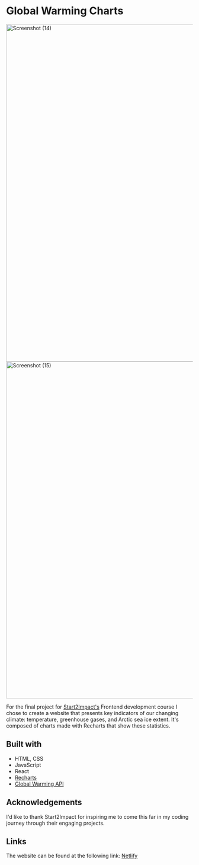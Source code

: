 # Global Warming Charts 
<img width="1918" height="911" alt="Screenshot (14)" src="https://github.com/user-attachments/assets/bf7b1d6c-e05e-4437-83ad-920d8798a204" />
<img width="1920" height="910" alt="Screenshot (15)" src="https://github.com/user-attachments/assets/5563b2e9-fd77-4a34-b162-d774e768adf6" />

For the final project for [Start2Impact's](https://www.start2impact.it/) Frontend development course I chose to create a website that  presents key indicators of our changing climate: temperature, greenhouse gases, and Arctic sea ice extent. It's composed of charts made with Recharts that show these statistics. 


## Built with 
- HTML, CSS
- JavaScript
- React 
- [Recharts](https://recharts.org/en-US)
- [Global Warming API](https://global-warming.org/)

## Acknowledgements 
I'd like to thank Start2Impact for inspiring me to come this far in my coding journey through their engaging projects. 

## Links 
The website can be found at the following link: [Netlify](https://climate-change-amna.netlify.app/)
